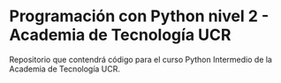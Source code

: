 # Programación con Python nivel 2 - Academia de Tecnología UCR
Repositorio que contendrá código para el curso Python Intermedio de la Academia de Tecnología UCR.
